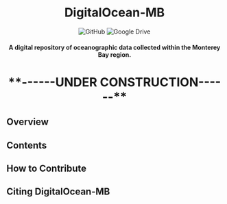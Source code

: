 <div align="center">
  
  <h1> DigitalOcean-MB </h1>

  ![GitHub](https://img.shields.io/badge/github-%23121011.svg?style=for-the-badge&logo=github&logoColor=white)
  ![Google Drive](https://img.shields.io/badge/Google%20Drive-4285F4?style=for-the-badge&logo=googledrive&logoColor=white)
  
  <h4> A digital repository of oceanographic data collected within the Monterey Bay region. 
    
</div>

<h1 align="center"> **------UNDER CONSTRUCTION------** </h1>

## Overview

## Contents

## How to Contribute

## Citing DigitalOcean-MB

